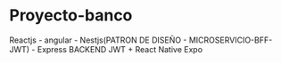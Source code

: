 # Proyecto-banco
Reactjs - angular - Nestjs(PATRON DE DISEÑO - MICROSERVICIO-BFF-JWT) - Express BACKEND JWT + React Native Expo
